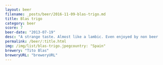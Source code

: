 ```yaml
---
layout: beer
filename: _posts/beer/2016-11-09-blas-trigo.md
title: Blas trigo
category: beer
score: 7
beer-date: "2013-07-19"
desc: "A strange taste. Almost like a lambic. Even enjoyed by non beer drinkers"
permalink: /beer/:title.html
img: /img/list/blas-trigo.jpegcountry: "Spain"
brewery: "Tito Blas"
breweryURL: "breweryURL"
---
```

